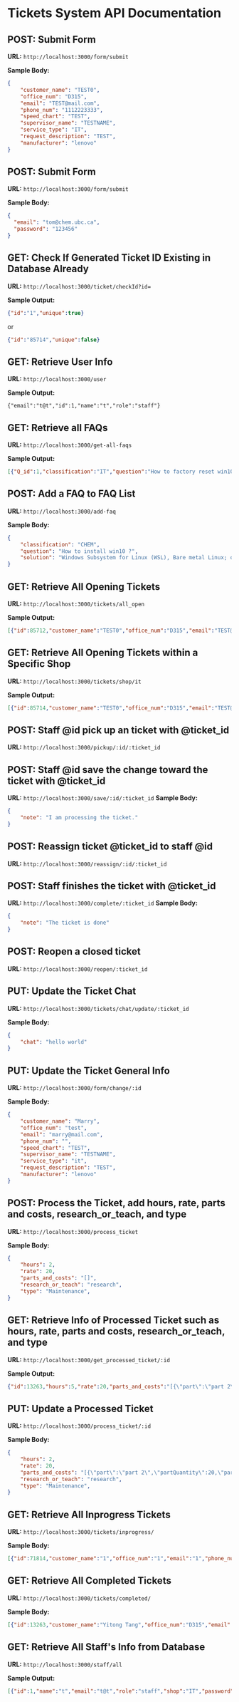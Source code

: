 # Tickets System API Documentation

## POST: Submit Form
**URL:** `http://localhost:3000/form/submit`

**Sample Body:**
```json
{
    "customer_name": "TEST0",
    "office_num": "D315",
    "email": "TEST@mail.com",
    "phone_num": "1112223333",
    "speed_chart": "TEST",
    "supervisor_name": "TESTNAME",
    "service_type": "IT",
    "request_description": "TEST",
    "manufacturer": "lenovo"
}
```


## POST: Submit Form
**URL:** `http://localhost:3000/form/submit`

**Sample Body:**
```json
{
  "email": "tom@chem.ubc.ca",
  "password": "123456"
}
```

## GET: Check If Generated Ticket ID Existing in Database Already
**URL:** `http://localhost:3000/ticket/checkId?id=`

**Sample Output:**
```json
{"id":"1","unique":true}
```
or
```json
{"id":"85714","unique":false}
```


## GET: Retrieve User Info
**URL:** `http://localhost:3000/user`

**Sample Output:**
```
{"email":"t@t","id":1,"name":"t","role":"staff"}
```

## GET: Retrieve all FAQs
**URL:** `http://localhost:3000/get-all-faqs`

**Sample Output:**
```json
[{"Q_id":1,"classification":"IT","question":"How to factory reset win10 OS?","solution":"To reset your PC, go to Start"},{"Q_id":2,"classification":"IT","question":"How to install linux ?","solution":"Windows Subsystem for Linux (WSL), Bare metal Linux; or create a Virtual Machine (VM) to run Linux locally or in the cloud."},{"Q_id":3,"classification":"CHEM","question":"How to install linux ?","solution":"Windows Subsystem for Linux (WSL), Bare metal Linux; or create a Virtual Machine (VM) to run Linux locally or in the cloud."},{"Q_id":4,"classification":"CHEM","question":"How to install win10 ?","solution":"Windows Subsystem for Linux (WSL), Bare metal Linux; or create a Virtual Machine (VM) to run Linux locally or in the cloud."},{"Q_id":5,"classification":"Daily","question":"How to test?","solution":"Eat breakfast"},{"Q_id":6,"classification":"Daily","question":"How to use folk?","solution":"Wash hand"},{"Q_id":7,"classification":"Supervisor","question":"DSDFDF?","solution":"This is from supervisor."},{"Q_id":8,"classification":"TEST_CLASS","question":"today's date","solution":"Feb 9th."},{"Q_id":9,"classification":"123","question":"123","solution":"123"},{"Q_id":10,"classification":"111","question":"1","solution":"1"},{"Q_id":11,"classification":"111","question":"2","solution":"2"},{"Q_id":12,"classification":"111","question":"3","solution":"3"},{"Q_id":13,"classification":"IT","question":"1","solution":"1"}]
```


## POST: Add a FAQ to FAQ List
**URL:** `http://localhost:3000/add-faq`

**Sample Body:**
```json
{
    "classification": "CHEM",
    "question": "How to install win10 ?",
    "solution": "Windows Subsystem for Linux (WSL), Bare metal Linux; or create a Virtual Machine (VM) to run Linux locally or in the cloud."
}
```


## GET: Retrieve All Opening Tickets
**URL:** `http://localhost:3000/tickets/all_open`

**Sample Output:**
```json
[{"id":85712,"customer_name":"TEST0","office_num":"D315","email":"TEST@mail.com","phone_num":"1112223333","speed_chart":"TEST","supervisor_name":"TESTNAME","service_type":"TEST","request_description":"TEST","manufacturer":"lenovo","status":"open","open_time":1713383059110,"close_time":0,"note":null,"staff":null,"pickup_time":0,"time":0,"chat":null}, ...]
```


## GET: Retrieve All Opening Tickets within a Specific Shop
**URL:** `http://localhost:3000/tickets/shop/it`

**Sample Output:**
```json
[{"id":85714,"customer_name":"TEST0","office_num":"D315","email":"TEST@mail.com","phone_num":"1112223333","speed_chart":"TEST","supervisor_name":"TESTNAME","service_type":"it","request_description":"TEST","manufacturer":"lenovo","status":"open","open_time":1713386998242,"close_time":0,"note":null,"staff":null,"pickup_time":0,"time":0,"chat":null}, ...]
```


## POST: Staff @id pick up an ticket with @ticket_id
**URL:** `http://localhost:3000/pickup/:id/:ticket_id`



## POST: Staff @id save the change toward the ticket with @ticket_id
**URL:** `http://localhost:3000/save/:id/:ticket_id`
**Sample Body:**
```json
{
    "note": "I am processing the ticket."
}
```


## POST: Reassign ticket @ticket_id to staff @id
**URL:** `http://localhost:3000/reassign/:id/:ticket_id`


## POST: Staff finishes the ticket with @ticket_id
**URL:** `http://localhost:3000/complete/:ticket_id`
**Sample Body:**
```json
{
    "note": "The ticket is done"
}
```

## POST: Reopen a closed ticket
**URL:** `http://localhost:3000/reopen/:ticket_id`


## PUT: Update the Ticket Chat
**URL:** `http://localhost:3000/tickets/chat/update/:ticket_id`

**Sample Body:**
```json
{
    "chat": "hello world"
}
```


## PUT: Update the Ticket General Info
**URL:** `http://localhost:3000/form/change/:id`

**Sample Body:**
```json
{
    "customer_name": "Marry",
    "office_num": "test",
    "email": "marry@mail.com",
    "phone_num": "",
    "speed_chart": "TEST",
    "supervisor_name": "TESTNAME",
    "service_type": "it",
    "request_description": "TEST",
    "manufacturer": "lenovo"
}
```

## POST: Process the Ticket, add hours, rate, parts and costs, research_or_teach, and type
**URL:** `http://localhost:3000/process_ticket`

**Sample Body:**
```json
{
    "hours": 2,
    "rate": 20,
    "parts_and_costs": "[]",
    "research_or_teach": "research",
    "type": "Maintenance",
}
```


## GET: Retrieve Info of Processed Ticket such as hours, rate, parts and costs, research_or_teach, and type
**URL:** `http://localhost:3000/get_processed_ticket/:id`

**Sample Output:**
```json
{"id":13263,"hours":5,"rate":20,"parts_and_costs":"[{\"part\":\"part 2\",\"partQuantity\":20,\"partPrice\":5},{\"part\":\"part 1\",\"partQuantity\":5,\"partPrice\":20}]","research_or_teach":"teaching","type":"new equipment","client_type":"ubc-chem"}
```

## PUT: Update a Processed Ticket
**URL:** `http://localhost:3000/process_ticket/:id`

**Sample Body:**
```json
{
    "hours": 2,
    "rate": 20,
    "parts_and_costs": "[{\"part\":\"part 2\",\"partQuantity\":20,\"partPrice\":5},{\"part\":\"part 1\",\"partQuantity\":5,\"partPrice\":20}]",
    "research_or_teach": "research",
    "type": "Maintenance",
}
```

## GET: Retrieve All Inprogress Tickets
**URL:** `http://localhost:3000/tickets/inprogress/`

**Sample Body:**
```json
[{"id":71814,"customer_name":"1","office_num":"1","email":"1","phone_num":"1","speed_chart":"1","supervisor_name":"1","service_type":"glass","request_description":"1","manufacturer":"","status":"inprogress","open_time":1712946705142,"close_time":0,"note":null,"staff":"[\"1\"]","pickup_time":1712946715074,"time":0,"chat":null},{"id":85711,"customer_name":"Yitong Tang","office_num":"D315","email":"nb.yitong@gmail.com","phone_num":"(587) 372-1883","speed_chart":"mhmd","supervisor_name":"Mohamad","service_type":"it","request_description":"test","manufacturer":"","status":"inprogress","open_time":1712941983920,"close_time":0,"note":null,"staff":"[\"1\",\"2\"]","pickup_time":1712942007720,"time":0,"chat":" (from t 4/12/2024, 10:37:14 AM)"}]
```

## GET: Retrieve All Completed Tickets
**URL:** `http://localhost:3000/tickets/completed/`

**Sample Body:**
```json
[{"id":13263,"customer_name":"Yitong Tang","office_num":"D315","email":"nb.yitong@gmail.com","phone_num":"(587) 372-1883","speed_chart":"mhmd","supervisor_name":"Mohamad","service_type":"it","request_description":"This is a testing ticket.","manufacturer":"Sony","status":"complete","open_time":1712941063786,"close_time":1712941688471,"note":"The ticket is done.","staff":"[\"1\",\"2\"]","pickup_time":1712941322462,"time":0,"chat":"T is editing this. (from t 4/12/2024, 10:03:40 AM) (from t 4/12/2024, 10:04:20 AM)\nT1 edit. (from t1 4/12/2024, 10:06:54 AM) (from t 4/12/2024, 10:08:07 AM)"},{"id":31153,"customer_name":"Yitong Tang","office_num":"","email":"nb.yitong@gmail.com","phone_num":"(587) 372-1883","speed_chart":"mhmd","supervisor_name":"Mohamad","service_type":"it","request_description":"test 3","manufacturer":"","status":"complete","open_time":1712943864997,"close_time":1712945562053,"note":"The ticket is done","staff":"[\"1\",\"2\"]","pickup_time":1712945401241,"time":0,"chat":"You haven't leave any message (from t 4/12/2024, 11:11:05 AM) (from t 4/12/2024, 11:12:02 AM) (from t 4/12/2024, 11:12:41 AM)"}]
```


## GET: Retrieve All Staff's Info from Database
**URL:** `http://localhost:3000/staff/all`

**Sample Output:**
```json
[{"id":1,"name":"t","email":"t@t","role":"staff","shop":"IT","password":"$2b$10$d5BaXhg5QHKFxTnGXqbXG.KS/QZo64Ou3A7zs47bJiTSlhbiMYjGu","in_progress_tickets":"[{\"pickup_time\":1712946715074,\"ticket_id\":\"71814\"},{\"pickup_time\":1712942007720,\"ticket_id\":\"85711\"}]","completed_tickets":"[{\"pickup_time\":1712941322462,\"complete_time\":1712941688469,\"ticket_id\":\"13263\"},{\"pickup_time\":1712945401241,\"complete_time\":1712945562049,\"ticket_id\":\"31153\"}]","status":1},{"id":2,"name":"t1","email":"t1@t","role":"supervisor","shop":"IT","password":"$2b$10$5ejpxXDGD3NLoWblrLLP8.7J7Am7zf0IJHgufabXHF2ewcX.UrBwq","in_progress_tickets":"[{\"pickup_time\":1712942007720,\"ticket_id\":\"85711\"}]","completed_tickets":"[{\"pickup_time\":1712941322462,\"complete_time\":1712941688469,\"ticket_id\":\"13263\"},{\"pickup_time\":1712945401241,\"complete_time\":1712945562049,\"ticket_id\":\"31153\"}]","status":1},{"id":3,"name":"new","email":"n@n","role":"staff","shop":"Chemistry","password":"$2b$10$HU2eoCQKJwIsnGjn.QbZA.hJ/OtDEuj5bDnEMqTFKZtwolsPE5mb6","in_progress_tickets":"[]","completed_tickets":"[]","status":0}]
```

